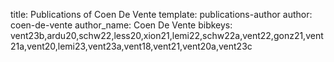 title: Publications of Coen De Vente
template: publications-author
author: coen-de-vente
author_name: Coen De Vente
bibkeys: vent23b,ardu20,schw22,less20,xion21,lemi22,schw22a,vent22,gonz21,vent21a,vent20,lemi23,vent23a,vent18,vent21,vent20a,vent23c